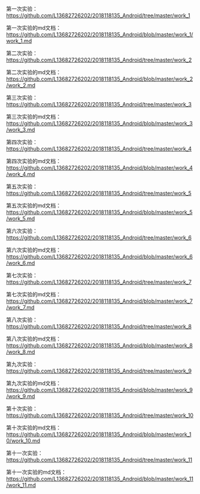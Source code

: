 第一次实验：https://github.com/L13682726202/2018118135_Android/tree/master/work_1

第一次实验的md文档：https://github.com/L13682726202/2018118135_Android/blob/master/work_1/work_1.md

第二次实验：https://github.com/L13682726202/2018118135_Android/tree/master/work_2

第二次实验的md文档：https://github.com/L13682726202/2018118135_Android/blob/master/work_2/work_2.md

第三次实验：https://github.com/L13682726202/2018118135_Android/tree/master/work_3

第三次实验的md文档：https://github.com/L13682726202/2018118135_Android/blob/master/work_3/work_3.md

第四次实验：https://github.com/L13682726202/2018118135_Android/tree/master/work_4

第四次实验的md文档：https://github.com/L13682726202/2018118135_Android/blob/master/work_4/work_4.md

第五次实验：https://github.com/L13682726202/2018118135_Android/tree/master/work_5

第五次实验的md文档：https://github.com/L13682726202/2018118135_Android/blob/master/work_5/work_5.md

第六次实验：https://github.com/L13682726202/2018118135_Android/tree/master/work_6

第六次实验的md文档：https://github.com/L13682726202/2018118135_Android/blob/master/work_6/work_6.md

第七次实验：https://github.com/L13682726202/2018118135_Android/tree/master/work_7

第七次实验的md文档：https://github.com/L13682726202/2018118135_Android/blob/master/work_7/work_7.md

第八次实验：https://github.com/L13682726202/2018118135_Android/tree/master/work_8

第八次实验的md文档：https://github.com/L13682726202/2018118135_Android/blob/master/work_8/work_8.md

第九次实验：https://github.com/L13682726202/2018118135_Android/tree/master/work_9

第九次实验的md文档：https://github.com/L13682726202/2018118135_Android/blob/master/work_9/work_9.md

第十次实验：https://github.com/L13682726202/2018118135_Android/tree/master/work_10

第十次实验的md文档：https://github.com/L13682726202/2018118135_Android/blob/master/work_10/work_10.md

第十一次实验：https://github.com/L13682726202/2018118135_Android/tree/master/work_11

第十一次实验的md文档：https://github.com/L13682726202/2018118135_Android/blob/master/work_11/work_11.md

